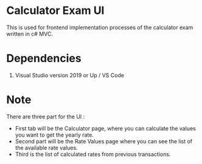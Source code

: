 # Calculator Exam UI

This is used for frontend implementation processes of the calculator exam written in c# MVC.

# Dependencies

1. Visual Studio version 2019 or Up / VS Code

# Note

There are three part for the UI :
- First tab will be the Calculator page, where you can calculate the values you want to get the yearly rate.
- Second part will be the Rate Values page where you can see the list of the available rate values.
- Third is the list of calculated rates from previous transactions.
